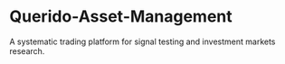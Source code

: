 # Querido-Asset-Management
A systematic trading platform for signal testing and investment markets research.
